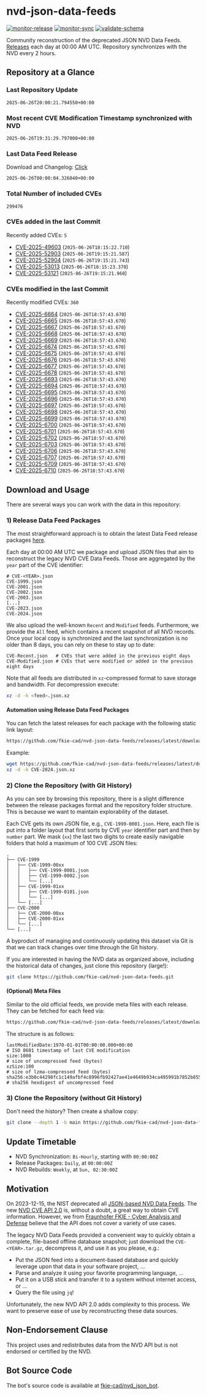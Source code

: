 # nvd-json-data-feeds

[![monitor-release](https://github.com/fkie-cad/nvd-json-data-feeds/actions/workflows/monitor_release.yml/badge.svg)](https://github.com/fkie-cad/nvd-json-data-feeds/actions/workflows/monitor_release.yml)
[![monitor-sync](https://github.com/fkie-cad/nvd-json-data-feeds/actions/workflows/monitor_sync.yml/badge.svg)](https://github.com/fkie-cad/nvd-json-data-feeds/actions/workflows/monitor_sync.yml)
[![validate-schema](https://github.com/fkie-cad/nvd-json-data-feeds/actions/workflows/validate_schema.yml/badge.svg)](https://github.com/fkie-cad/nvd-json-data-feeds/actions/workflows/validate_schema.yml)

Community reconstruction of the deprecated JSON NVD Data Feeds.
[Releases](https://github.com/fkie-cad/nvd-json-data-feeds/releases/latest) each day at 00:00 AM UTC.
Repository synchronizes with the NVD every 2 hours.

## Repository at a Glance

### Last Repository Update

```plain
2025-06-26T20:00:21.794550+00:00
```

### Most recent CVE Modification Timestamp synchronized with NVD

```plain
2025-06-26T19:31:29.797000+00:00
```

### Last Data Feed Release

Download and Changelog: [Click](https://github.com/fkie-cad/nvd-json-data-feeds/releases/latest)

```plain
2025-06-26T00:00:04.326040+00:00
```

### Total Number of included CVEs

```plain
299476
```

### CVEs added in the last Commit

Recently added CVEs: `5`

- [CVE-2025-49603](CVE-2025/CVE-2025-496xx/CVE-2025-49603.json) (`2025-06-26T18:15:22.710`)
- [CVE-2025-52903](CVE-2025/CVE-2025-529xx/CVE-2025-52903.json) (`2025-06-26T19:15:21.587`)
- [CVE-2025-52904](CVE-2025/CVE-2025-529xx/CVE-2025-52904.json) (`2025-06-26T19:15:21.743`)
- [CVE-2025-53013](CVE-2025/CVE-2025-530xx/CVE-2025-53013.json) (`2025-06-26T18:15:23.370`)
- [CVE-2025-53121](CVE-2025/CVE-2025-531xx/CVE-2025-53121.json) (`2025-06-26T19:15:21.960`)


### CVEs modified in the last Commit

Recently modified CVEs: `360`

- [CVE-2025-6664](CVE-2025/CVE-2025-66xx/CVE-2025-6664.json) (`2025-06-26T18:57:43.670`)
- [CVE-2025-6665](CVE-2025/CVE-2025-66xx/CVE-2025-6665.json) (`2025-06-26T18:57:43.670`)
- [CVE-2025-6667](CVE-2025/CVE-2025-66xx/CVE-2025-6667.json) (`2025-06-26T18:57:43.670`)
- [CVE-2025-6668](CVE-2025/CVE-2025-66xx/CVE-2025-6668.json) (`2025-06-26T18:57:43.670`)
- [CVE-2025-6669](CVE-2025/CVE-2025-66xx/CVE-2025-6669.json) (`2025-06-26T18:57:43.670`)
- [CVE-2025-6674](CVE-2025/CVE-2025-66xx/CVE-2025-6674.json) (`2025-06-26T18:57:43.670`)
- [CVE-2025-6675](CVE-2025/CVE-2025-66xx/CVE-2025-6675.json) (`2025-06-26T18:57:43.670`)
- [CVE-2025-6676](CVE-2025/CVE-2025-66xx/CVE-2025-6676.json) (`2025-06-26T18:57:43.670`)
- [CVE-2025-6677](CVE-2025/CVE-2025-66xx/CVE-2025-6677.json) (`2025-06-26T18:57:43.670`)
- [CVE-2025-6678](CVE-2025/CVE-2025-66xx/CVE-2025-6678.json) (`2025-06-26T18:57:43.670`)
- [CVE-2025-6693](CVE-2025/CVE-2025-66xx/CVE-2025-6693.json) (`2025-06-26T18:57:43.670`)
- [CVE-2025-6694](CVE-2025/CVE-2025-66xx/CVE-2025-6694.json) (`2025-06-26T18:57:43.670`)
- [CVE-2025-6695](CVE-2025/CVE-2025-66xx/CVE-2025-6695.json) (`2025-06-26T18:57:43.670`)
- [CVE-2025-6696](CVE-2025/CVE-2025-66xx/CVE-2025-6696.json) (`2025-06-26T18:57:43.670`)
- [CVE-2025-6697](CVE-2025/CVE-2025-66xx/CVE-2025-6697.json) (`2025-06-26T18:57:43.670`)
- [CVE-2025-6698](CVE-2025/CVE-2025-66xx/CVE-2025-6698.json) (`2025-06-26T18:57:43.670`)
- [CVE-2025-6699](CVE-2025/CVE-2025-66xx/CVE-2025-6699.json) (`2025-06-26T18:57:43.670`)
- [CVE-2025-6700](CVE-2025/CVE-2025-67xx/CVE-2025-6700.json) (`2025-06-26T18:57:43.670`)
- [CVE-2025-6701](CVE-2025/CVE-2025-67xx/CVE-2025-6701.json) (`2025-06-26T18:57:43.670`)
- [CVE-2025-6702](CVE-2025/CVE-2025-67xx/CVE-2025-6702.json) (`2025-06-26T18:57:43.670`)
- [CVE-2025-6703](CVE-2025/CVE-2025-67xx/CVE-2025-6703.json) (`2025-06-26T18:57:43.670`)
- [CVE-2025-6706](CVE-2025/CVE-2025-67xx/CVE-2025-6706.json) (`2025-06-26T18:57:43.670`)
- [CVE-2025-6707](CVE-2025/CVE-2025-67xx/CVE-2025-6707.json) (`2025-06-26T18:57:43.670`)
- [CVE-2025-6709](CVE-2025/CVE-2025-67xx/CVE-2025-6709.json) (`2025-06-26T18:57:43.670`)
- [CVE-2025-6710](CVE-2025/CVE-2025-67xx/CVE-2025-6710.json) (`2025-06-26T18:57:43.670`)


## Download and Usage

There are several ways you can work with the data in this repository:

### 1) Release Data Feed Packages

The most straightforward approach is to obtain the latest Data Feed release packages [here](https://github.com/fkie-cad/nvd-json-data-feeds/releases/latest).

Each day at 00:00 AM UTC we package and upload JSON files that aim to reconstruct the legacy NVD CVE Data Feeds.
Those are aggregated by the `year` part of the CVE identifier:

```
# CVE-<YEAR>.json
CVE-1999.json
CVE-2001.json
CVE-2002.json
CVE-2003.json
[...]
CVE-2023.json
CVE-2024.json
```

We also upload the well-known `Recent` and `Modified` feeds.
Furthermore, we provide the `All` feed, which contains a recent snapshot of all NVD records.
Once your local copy is synchronized and the last synchronization is no older than 8 days, you can rely on these to stay up to date:

```plain
CVE-Recent.json   # CVEs that were added in the previous eight days
CVE-Modified.json # CVEs that were modified or added in the previous eight days
```

Note that all feeds are distributed in `xz`-compressed format to save storage and bandwidth.
For decompression execute:

```sh
xz -d -k <feed>.json.xz
```

#### Automation using Release Data Feed Packages

You can fetch the latest releases for each package with the following static link layout:

```sh
https://github.com/fkie-cad/nvd-json-data-feeds/releases/latest/download/CVE-<YEAR>.json.xz
```

Example:

```sh
wget https://github.com/fkie-cad/nvd-json-data-feeds/releases/latest/download/CVE-2024.json.xz
xz -d -k CVE-2024.json.xz
```

### 2) Clone the Repository (with Git History)

As you can see by browsing this repository, there is a slight difference between the release packages format and the repository folder structure.
This is because we want to maintain explorability of the dataset.

Each CVE gets its own JSON file, e.g., `CVE-1999-0001.json`.
Here, each file is put into a folder layout that first sorts by CVE `year` identifier part and then by `number` part.
We mask (`xx`) the last two digits to create easily navigable folders that hold a maximum of 100 CVE JSON files:

```plain
.
├── CVE-1999
│   ├── CVE-1999-00xx
│   │   ├── CVE-1999-0001.json
│   │   ├── CVE-1999-0002.json
│   │   └── [...]
│   ├── CVE-1999-01xx
│   │   ├── CVE-1999-0101.json
│   │   └── [...]
│   └── [...]
├── CVE-2000
│   ├── CVE-2000-00xx
│   ├── CVE-2000-01xx
│   └── [...]
└── [...]
```

A byproduct of managing and continuously updating this dataset via Git is that we can track changes over time through the Git history.

If you are interested in having the NVD data as organized above, including the historical data of changes, just clone this repository (large!):

```sh
git clone https://github.com/fkie-cad/nvd-json-data-feeds.git
```

#### (Optional) Meta Files

Similar to the old official feeds, we provide meta files with each release. They can be fetched for each feed via:

```sh
https://github.com/fkie-cad/nvd-json-data-feeds/releases/latest/download/CVE-<YEAR>.meta
```

The structure is as follows:

```plain
lastModifiedDate:1970-01-01T00:00:00.000+00:00                          # ISO 8601 timestamp of last CVE modification
size:1000                                                               # size of uncompressed feed (bytes)
xzSize:100                                                              # size of lzma-compressed feed (bytes)
sha256:e3b0c44298fc1c149afbf4c8996fb92427ae41e4649b934ca495991b7852b855 # sha256 hexdigest of uncompressed feed
```

### 3) Clone the Repository (without Git History)

Don't need the history? Then create a shallow copy:

```sh
git clone --depth 1 -b main https://github.com/fkie-cad/nvd-json-data-feeds.git
```


## Update Timetable

* NVD Synchronization: `Bi-Hourly`, starting with `00:00:00Z`
* Release Packages: `Daily`, at `00:00:00Z`
* NVD Rebuilds: `Weekly`, at `Sun, 02:30:00Z`


## Motivation

On 2023-12-15, the NIST deprecated all [JSON-based NVD Data Feeds](https://nvd.nist.gov/vuln/data-feeds#divRetirementBanner-1).
The new [NVD CVE API 2.0](https://nvd.nist.gov/developers/vulnerabilities) is, without a doubt, a great way to obtain CVE information.
However, we from [Fraunhofer FKIE - Cyber Analysis and Defense](https://www.fkie.fraunhofer.de/en/departments/cad.html) believe that the API does not cover a variety of use cases.

The legacy NVD Data Feeds provided a convenient way to quickly obtain a complete, file-based offline database snapshot; just download the `CVE-<YEAR>.tar.gz`, decompress it, and use it as you please, e.g.:

- Put the JSON feed into a document-based database and quickly leverage upon that data in your software project, ...
- Parse and analyze it using your favorite programming language, ...
- Put it on a USB stick and transfer it to a system without internet access, or ...
- Query the file using `jq`!

Unfortunately, the new NVD API 2.0 adds complexity to this process.
We want to preserve ease of use by reconstructing these data sources.

## Non-Endorsement Clause

This project uses and redistributes data from the NVD API but is not endorsed or certified by the NVD.

## Bot Source Code

The bot's source code is available at [fkie-cad/nvd\_json\_bot](https://github.com/fkie-cad/nvd_json_bot).